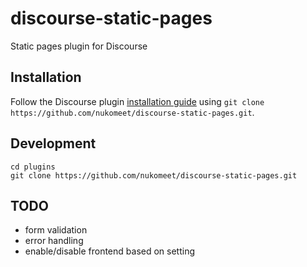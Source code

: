 # discourse-static-pages

Static pages plugin for Discourse

## Installation

Follow the Discourse plugin [installation guide](https://meta.discourse.org/t/install-a-plugin/19157) using `git clone https://github.com/nukomeet/discourse-static-pages.git`.

## Development

```
cd plugins
git clone https://github.com/nukomeet/discourse-static-pages.git
```

## TODO

* form validation
* error handling
* enable/disable frontend based on setting
